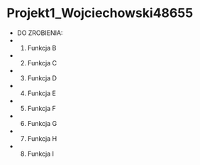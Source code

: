 # Projekt1_Wojciechowski48655

 * DO ZROBIENIA:
 * 1. Funkcja B
 * 2. Funkcja C
 * 3. Funkcja D
 * 4. Funkcja E
 * 5. Funkcja F
 * 6. Funkcja G
 * 7. Funkcja H
 * 8. Funkcja I


